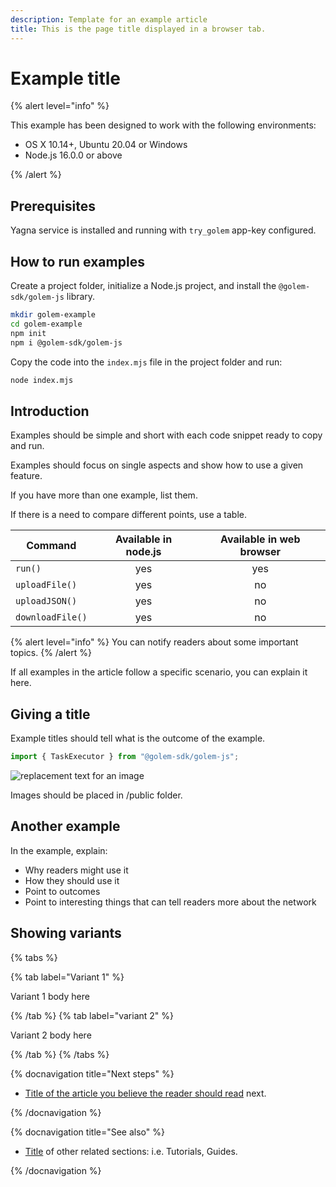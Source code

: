 ```yaml
---
description: Template for an example article
title: This is the page title displayed in a browser tab.
---
```


# Example title

{% alert level="info" %}

This example has been designed to work with the following environments:

- OS X 10.14+, Ubuntu 20.04 or Windows
- Node.js 16.0.0 or above

{% /alert %}

## Prerequisites

Yagna service is installed and running with `try_golem` app-key configured.

## How to run examples

Create a project folder, initialize a Node.js project, and install the `@golem-sdk/golem-js` library.

```bash
mkdir golem-example
cd golem-example
npm init
npm i @golem-sdk/golem-js
```

Copy the code into the `index.mjs` file in the project folder and run:

```bash
node index.mjs
```

## Introduction

Examples should be simple and short with each code snippet ready to copy and run.

Examples should focus on single aspects and show how to use a given feature. 

If you have more than one example, list them.

If there is a need to compare different points, use a table.


| Command     | Available in node.js| Available in web browser |
| ----------- | :------------------:|:------------------------:| 
| `run()` | yes | yes|
| `uploadFile()` | yes | no |
| `uploadJSON()` | yes | no |
| `downloadFile()` | yes | no |

{% alert level="info" %}
You can notify readers about some important topics. 
{% /alert %}

If all examples in the article follow a specific scenario, you can explain it here.

## Giving a title

Example titles should tell what is the outcome of the example.

```js
import { TaskExecutor } from "@golem-sdk/golem-js";

```

![replacement text for an image](/github-icon.png)



Images should be placed in /public folder.


## Another example

In the example, explain:
- Why readers might use it
- How they should use it
- Point to outcomes
- Point to interesting things that can tell readers more about the network 


## Showing variants

{% tabs %}

{% tab label="Variant 1" %}

Variant 1 body here

{% /tab %}
{% tab label="variant 2" %}

Variant 2 body here

{% /tab %}
{% /tabs %}

{% docnavigation title="Next steps" %}

- [Title of the article you believe the reader should read](#another-example) next.

{% /docnavigation %}

{% docnavigation title="See also" %}

- [Title](https://github.com) of other related sections: i.e. Tutorials, Guides. 

{% /docnavigation %}